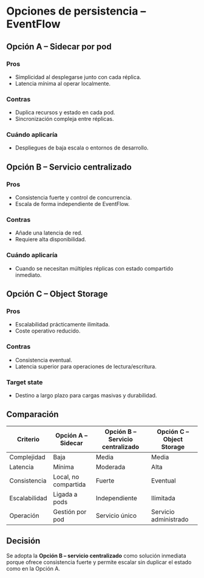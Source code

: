 # Opciones de persistencia – EventFlow

## Opción A – Sidecar por pod
### Pros
- Simplicidad al desplegarse junto con cada réplica.
- Latencia mínima al operar localmente.
### Contras
- Duplica recursos y estado en cada pod.
- Sincronización compleja entre réplicas.
### Cuándo aplicaría
- Despliegues de baja escala o entornos de desarrollo.

## Opción B – Servicio centralizado
### Pros
- Consistencia fuerte y control de concurrencia.
- Escala de forma independiente de EventFlow.
### Contras
- Añade una latencia de red.
- Requiere alta disponibilidad.
### Cuándo aplicaría
- Cuando se necesitan múltiples réplicas con estado compartido inmediato.

## Opción C – Object Storage
### Pros
- Escalabilidad prácticamente ilimitada.
- Coste operativo reducido.
### Contras
- Consistencia eventual.
- Latencia superior para operaciones de lectura/escritura.
### Target state
- Destino a largo plazo para cargas masivas y durabilidad.

## Comparación
| Criterio | Opción A – Sidecar | Opción B – Servicio centralizado | Opción C – Object Storage |
| --- | --- | --- | --- |
| Complejidad | Baja | Media | Media |
| Latencia | Mínima | Moderada | Alta |
| Consistencia | Local, no compartida | Fuerte | Eventual |
| Escalabilidad | Ligada a pods | Independiente | Ilimitada |
| Operación | Gestión por pod | Servicio único | Servicio administrado |

## Decisión
Se adopta la **Opción B – servicio centralizado** como solución inmediata porque ofrece consistencia fuerte y permite escalar sin duplicar el estado como en la Opción A.
